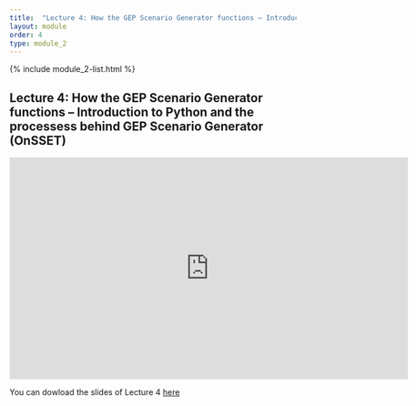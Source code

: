```yaml
---
title:  "Lecture 4: How the GEP Scenario Generator functions – Introduction to Python and the processess behind GEP Scenario Generator (OnSSET)"
layout: module
order: 4
type: module_2
---
```


{% include module_2-list.html %}

## Lecture 4: How the GEP Scenario Generator functions – Introduction to Python and the processess behind GEP Scenario Generator (OnSSET)


<style>
.responsive-wrap iframe{ max-width: 100%;}
</style>

<iframe src="https://drive.google.com/file/d/1p3bhUCcRLLC6JZREG7I6EOKVz7ABjQ2t/preview" frameborder="0" width="700" height="390" allowfullscreen="true" mozallowfullscreen="true" webkitallowfullscreen="true"></iframe>

You can dowload the slides of Lecture 4 [here](https://drive.google.com/file/d/1ZpVGHOf28ndpuA3OQfmFsUYWi0z7VyW1/view?usp=sharing)
